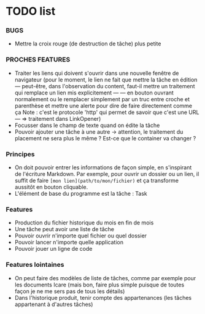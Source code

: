 # TODO list

### BUGS

* Mettre la croix rouge (de destruction de tâche) plus petite

### PROCHES FEATURES

* Traiter les liens qui doivent s'ouvrir dans une nouvelle fenêtre de navigateur
  (pour le moment, le lien ne fait que mettre la tâche en édition — peut-être, dans l'observation du content, faut-il mettre un traitement qui remplace un lien mis explicitement — <a> — en bouton ouvrant normalement
  ou le remplacer simplement par un truc entre croche et parenthèse et mettre une alerte pour dire de faire directement comme ça
  Note : c'est le protocole 'http' qui permet de savoir que c'est une URL — => traitement dans LinkOpener)
* Focusser dans le champ de texte quand on édite la tâche
* Pouvoir ajouter une tâche à une autre
  -> attention, le traitement du placement ne sera plus le même
  ? Est-ce que le container va changer ?


### Principes

* On doit pouvoir entrer les informations de façon simple, en s'inspirant de l'écriture Markdown. Par exemple, pour ouvrir un dossier ou un lien, il suffit de faire `[mon lien](path/to/mon/fichier)` et ça transforme aussitôt en bouton cliquable.
* L'élément de base du programme est la tâche : Task


### Features

* Production du fichier historique du mois en fin de mois
* Une tâche peut avoir une liste de tâche
* Pouvoir ouvrir n'importe quel fichier ou quel dossier
* Pouvoir lancer n'importe quelle application
* Pouvoir jouer un ligne de code

### Features lointaines
* On peut faire des modèles de liste de tâches, comme par exemple pour les documents Icare (mais bon, faire plus simple puisque de toutes façon je ne me sers pas de tous les détails)
* Dans l'historique produit, tenir compte des appartenances (les tâches appartenant à d'autres tâches)
